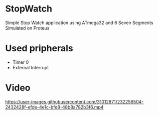 # StopWatch
Simple Stop Watch application using ATmega32 and 6 Seven Segments Simulated on Proteus

# Used pripherals
  - Timer 0
  - External Interrupt
  
# Video


https://user-images.githubusercontent.com/31012871/232256504-2432428f-efde-4e1c-bfe8-48b8a782b3f6.mp4


